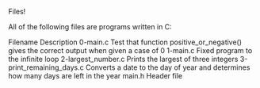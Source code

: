 Files!

All of the following files are programs written in C:

Filename 	              Description
0-main.c 	              Test that function positive_or_negative() gives the correct output when given a case of 0
1-main.c 	              Fixed program to the infinite loop
2-largest_number.c 	      Prints the largest of three integers
3-print_remaining_days.c      Converts a date to the day of year and determines how many days are left in the year
main.h 	                      Header file
